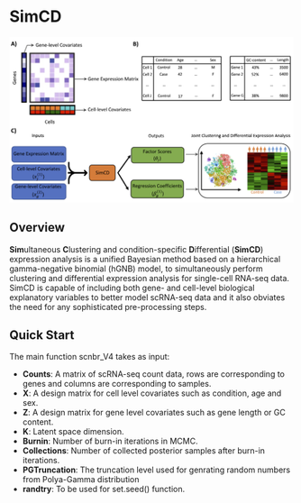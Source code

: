 # SimCD
![GitHub Logo](/Miscel/Fig1_A4_cropped.png)
## Overview
**Sim**ultaneous **C**lustering and condition-specific **D**ifferential (**SimCD**) expression analysis is a unified Bayesian method based on a hierarchical gamma-negative binomial (hGNB) model, to simultaneously
perform clustering and differential expression analysis for single-cell RNA-seq data. SimCD is capable of including both gene- and cell-level biological explanatory variables
to better model scRNA-seq data and it also obviates the need for any sophisticated pre-processing steps.

## Quick Start
The main function scnbr_V4 takes as input:

- **Counts**: A matrix of scRNA-seq count data, rows are corresponding to genes and columns are corresponding to samples.
- **X**: A design matrix for cell level covariates such as condition, age and sex.
- **Z**: A design matrix for gene level covariates such as gene length or GC content.
- **K**: Latent space dimension.
- **Burnin**: Number of burn-in iterations in MCMC.
- **Collections**: Number of collected posterior samples after burn-in iterations.
- **PGTruncation**: The truncation level used for genrating random numbers from Polya-Gamma distribution
- **randtry**: To be used for set.seed() function.
